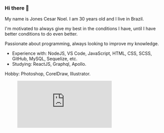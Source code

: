 ### Hi there 👋

My name is Jones Cesar Noel. I am 30 years old and I live in Brazil.

I'm motivated to always give my best in the conditions I have, until I have better conditions to do even better.

Passionate about programming, always looking to improve my knowledge.
- Experience with: NodeJS, VS Code, JavaScript, HTML, CSS, SCSS, GitHub, MySQL, Sequelize, etc.
- Studying: ReactJS, Graphql, Apollo.

Hobby: Photoshop, CorelDraw, Illustrator.

<figure><embed src="https://wakatime.com/share/@5f790a31-ead4-4b94-8005-0cf379579b2d/f2cede52-7fde-401c-966a-b8f4e8b475d2.svg"></embed></figure>

<!--START_SECTION:waka-->

<!--END_SECTION:waka-->
